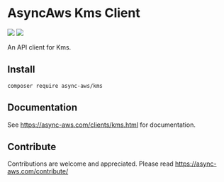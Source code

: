 # AsyncAws Kms Client

![](https://github.com/async-aws/kms/workflows/Tests/badge.svg?branch=master)
![](https://github.com/async-aws/kms/workflows/BC%20Check/badge.svg?branch=master)

An API client for Kms.

## Install

```cli
composer require async-aws/kms
```

## Documentation

See https://async-aws.com/clients/kms.html for documentation.

## Contribute

Contributions are welcome and appreciated. Please read https://async-aws.com/contribute/
